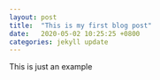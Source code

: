 ```yaml
---
layout: post
title:  "This is my first blog post"
date:   2020-05-02 10:25:25 +0800
categories: jekyll update
---
```

This is just an example
